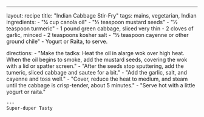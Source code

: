 ---
layout: recipe
title:  "Indian Cabbage Stir-Fry"
tags: mains, vegetarian, Indian
ingredients:
    - "&frac14; cup canola oil"
    - "&frac12; teaspoon mustard seeds"
    - "&frac12; teaspoon turmeric"
    - 1 pound green cabbage, sliced very thin
    - 2 cloves of garlic, minced
    - 2 teaspoons kosher salt
    - "&frac12; teaspoon cayenne or other ground chile"
    - Yogurt or Raita, to serve.

directions:
    - "Make the tadka: Heat the oil in alarge wok over high heat.  When the oil begins to smoke, add the mustard seeds, covering the wok with a lid or spatter screen."
    - "After the seeds stop sputtering, add the tumeric, sliced cabbage and sautee for a bit."
    - "Add the garlic, salt, and cayenne and toss well."
    - "Cover, reduce the heat to medium, and steam until the cabbage is crisp-tender, about 5 minutes."
    - "Serve hot with a little yogurt or raita."
    
    ---
    Super-duper Tasty
    
